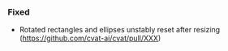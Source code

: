 ### Fixed

- Rotated rectangles and ellipses unstably reset after resizing
  (<https://github.com/cvat-ai/cvat/pull/XXX>)
